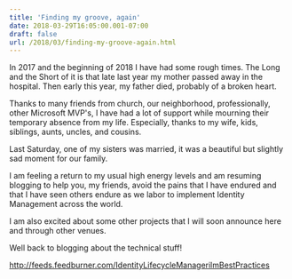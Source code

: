 ```yaml
---
title: 'Finding my groove, again'
date: 2018-03-29T16:05:00.001-07:00
draft: false
url: /2018/03/finding-my-groove-again.html
---
```


In 2017 and the beginning of 2018 I have had some rough times. The Long and the Short of it is that late last year my mother passed away in the hospital. Then early this year, my father died, probably of a broken heart.  
  
Thanks to many friends from church, our neighborhood, professionally, other Microsoft MVP's, I have had a lot of support while mourning their temporary absence from my life. Especially, thanks to my wife, kids, siblings, aunts, uncles, and cousins.  
  
Last Saturday, one of my sisters was married, it was a beautiful but slightly sad moment for our family.  
  
I am feeling a return to my usual high energy levels and am resuming blogging to help you, my friends, avoid the pains that I have endured and that I have seen others endure as we labor to implement Identity Management across the world.  
  
I am also excited about some other projects that I will soon announce here and through other venues.  
  
Well back to blogging about the technical stuff!  
  

http://feeds.feedburner.com/IdentityLifecycleManagerilmBestPractices